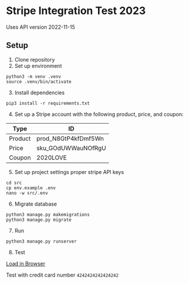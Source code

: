# Stripe Integration Test 2023

Uses API version 2022-11-15

## Setup

1. Clone repository
2. Set up environment

```
python3 -m venv .venv
source .venv/bin/activate
```

3. Install dependencies

```
pip3 install -r requirements.txt
```

4. Set up a Stripe account with the following product, price, and coupon:

| Type    | ID                  |
| ------- | ------------------- |
| Product | prod_N8GtP4kfDmf5Wn |
| Price   | sku_GOdUWWauNOfRgU  |
| Coupon  | 2020LOVE            |

5. Set up project settings proper stripe API keys

```
cd src
cp env.example .env
nano -w src/.env
```

6. Migrate database

```
python3 manage.py makemigrations
python3 manage.py migrate
```

7. Run

```
python3 manage.py runserver
```

8. Test

[Load in Browser](http://localhost:8000)

Test with credit card number `4242424242424242`
